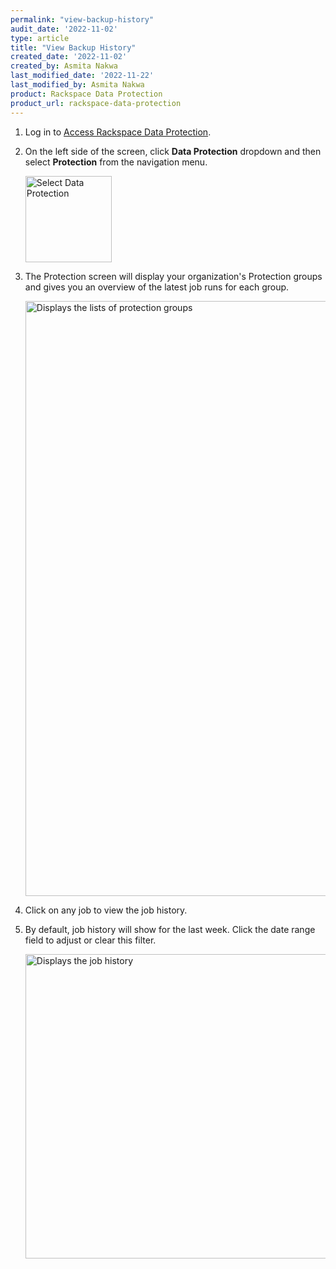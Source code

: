 ```yaml
---
permalink: "view-backup-history"
audit_date: '2022-11-02'
type: article
title: "View Backup History"
created_date: '2022-11-02'
created_by: Asmita Nakwa
last_modified_date: '2022-11-22'
last_modified_by: Asmita Nakwa
product: Rackspace Data Protection
product_url: rackspace-data-protection
---
```


1. Log in to [Access Rackspace Data Protection](support/how-to/access-data-protection).

2. On the left side of the screen, click **Data Protection** dropdown and then select **Protection** from the navigation menu.

   <img width="138" alt="Select Data Protection" src="/support/how-to/view-backup-history/view_backup_history1.png">

3. The Protection screen will display your organization's Protection groups and gives you an overview of the latest job runs for each group.

   <img width="952" alt="Displays the lists of protection groups" src="/support/how-to/view-backup-history/view_backup_history2.png">

4. Click on any job to view the job history.

5. By default, job history will show for the last week. Click the date range field to adjust or clear this filter.

   <img width="487" alt="Displays the job history" src="/support/how-to/view-backup-history/view_backup_history3.png">
   